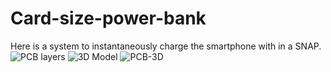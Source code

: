 # Card-size-power-bank
Here is a system to instantaneously charge the smartphone with in a SNAP.![PCB layers](https://user-images.githubusercontent.com/56249313/144720062-719b653a-aa6e-4208-a872-e8d27502c3a4.png)
![3D Model](https://user-images.githubusercontent.com/56249313/144719758-e9514daa-7922-4f8d-ae73-4ee09f65bc69.png)
![PCB-3D](https://user-images.githubusercontent.com/56249313/144720068-2e3b5ab3-22d2-41b4-ad44-fe0f949dd226.png)
